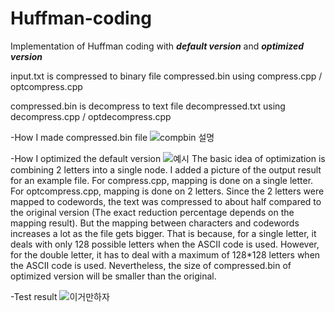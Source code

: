 # Huffman-coding

Implementation of Huffman coding with ***default version*** and ***optimized version***

input.txt is compressed to binary file compressed.bin using compress.cpp / optcompress.cpp 

compressed.bin is decompress to text file decompressed.txt using decompress.cpp / optdecompress.cpp

-How I made compressed.bin file
![compbin 설명](https://user-images.githubusercontent.com/61370901/85908626-bf06a680-b850-11ea-8ec1-f1858bf4b574.PNG)

-How I optimized the default version
![예시](https://user-images.githubusercontent.com/61370901/85908744-579d2680-b851-11ea-9c89-11cd8c0e0c39.png)
The basic idea of optimization is combining 2 letters into a single node. I added a picture of the output result for an example file. 
For compress.cpp, mapping is done on a single letter. For optcompress.cpp, mapping is done on 2 letters. 
Since the 2 letters were mapped to codewords, the text was compressed to about half compared to the original version (The exact reduction percentage depends on the mapping result). But the mapping between characters and codewords increases a lot as the file gets bigger. That is because, for a single letter, it deals with only 128 possible letters when the ASCII code is used. However, for the double letter, it has to deal with a maximum of 128*128 letters when the ASCII code is used. Nevertheless, the size of compressed.bin of optimized version will be smaller than the original. 

-Test result
![이거만하자](https://user-images.githubusercontent.com/61370901/85908625-bdd57980-b850-11ea-9fe2-bebe6ace3a3c.PNG)
